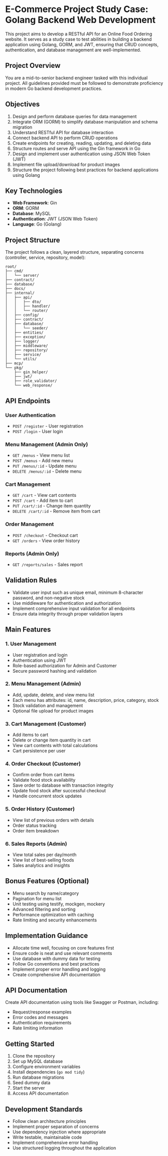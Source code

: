 # E-Commerce Project Study Case: Golang Backend Web Development

This project aims to develop a RESTful API for an Online Food Ordering website. It serves as a study case to test abilities in building a backend application using Golang, GORM, and JWT, ensuring that CRUD concepts, authentication, and database management are well-implemented.

## Project Overview
You are a mid-to-senior backend engineer tasked with this individual project. All guidelines provided must be followed to demonstrate proficiency in modern Go backend development practices.

## Objectives
1. Design and perform database queries for data management
2. Integrate ORM (GORM) to simplify database manipulation and schema migration
3. Understand RESTful API for database interaction
4. Connect backend API to perform CRUD operations
5. Create endpoints for creating, reading, updating, and deleting data
6. Structure routes and serve API using the Gin framework in Go
7. Design and implement user authentication using JSON Web Token (JWT)
8. Implement file upload/download for product images
9. Structure the project following best practices for backend applications using Golang

## Key Technologies
- **Web Framework**: Gin
- **ORM**: GORM
- **Database**: MySQL
- **Authentication**: JWT (JSON Web Token)
- **Language**: Go (Golang)

## Project Structure
The project follows a clean, layered structure, separating concerns (controller, service, repository, model):

```
root/
├── cmd/
│   └── server/
├── contract/
├── database/
├── docs/
├── internal/
│   ├── api/
│   │   ├── dto/
│   │   ├── handler/
│   │   └── router/
│   ├── config/
│   ├── contract/
│   ├── database/
│   │   └── seeder/
│   ├── entities/
│   ├── exception/
│   ├── logger/
│   ├── middleware/
│   ├── repository/
│   ├── service/
│   └── utils/
├── mcp/
└── pkg/
    ├── gin_helper/
    ├── jwt/
    ├── role_validator/
    └── web_response/
```

## API Endpoints

### User Authentication
- `POST /register` - User registration
- `POST /login` - User login

### Menu Management (Admin Only)
- `GET /menus` - View menu list
- `POST /menus` - Add new menu
- `PUT /menus/:id` - Update menu
- `DELETE /menus/:id` - Delete menu

### Cart Management
- `GET /cart` - View cart contents
- `POST /cart` - Add item to cart
- `PUT /cart/:id` - Change item quantity
- `DELETE /cart/:id` - Remove item from cart

### Order Management
- `POST /checkout` - Checkout cart
- `GET /orders` - View order history

### Reports (Admin Only)
- `GET /reports/sales` - Sales report

## Validation Rules
- Validate user input such as unique email, minimum 8-character password, and non-negative stock
- Use middleware for authentication and authorization
- Implement comprehensive input validation for all endpoints
- Ensure data integrity through proper validation layers

## Main Features

### 1. User Management
- User registration and login
- Authentication using JWT
- Role-based authorization for Admin and Customer
- Secure password hashing and validation

### 2. Menu Management (Admin)
- Add, update, delete, and view menu list
- Each menu has attributes: id, name, description, price, category, stock
- Stock validation and management
- Optional file upload for product images

### 3. Cart Management (Customer)
- Add items to cart
- Delete or change item quantity in cart
- View cart contents with total calculations
- Cart persistence per user

### 4. Order Checkout (Customer)
- Confirm order from cart items
- Validate food stock availability
- Save order to database with transaction integrity
- Update food stock after successful checkout
- Handle concurrent stock updates

### 5. Order History (Customer)
- View list of previous orders with details
- Order status tracking
- Order item breakdown

### 6. Sales Reports (Admin)
- View total sales per day/month
- View list of best-selling foods
- Sales analytics and insights

## Bonus Features (Optional)
- Menu search by name/category
- Pagination for menu list
- Unit testing using testify, mockgen, mockery
- Advanced filtering and sorting
- Performance optimization with caching
- Rate limiting and security enhancements

## Implementation Guidance
- Allocate time well, focusing on core features first
- Ensure code is neat and use relevant comments
- Use database with dummy data for testing
- Follow Go conventions and best practices
- Implement proper error handling and logging
- Create comprehensive API documentation

## API Documentation
Create API documentation using tools like Swagger or Postman, including:
- Request/response examples
- Error codes and messages
- Authentication requirements
- Rate limiting information

## Getting Started
1. Clone the repository
2. Set up MySQL database
3. Configure environment variables
4. Install dependencies (`go mod tidy`)
5. Run database migrations
6. Seed dummy data
7. Start the server
8. Access API documentation

## Development Standards
- Follow clean architecture principles
- Implement proper separation of concerns
- Use dependency injection where appropriate
- Write testable, maintainable code
- Implement comprehensive error handling
- Use structured logging throughout the application